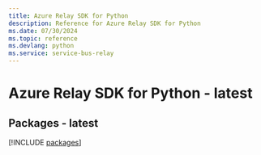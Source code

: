 ```yaml
---
title: Azure Relay SDK for Python
description: Reference for Azure Relay SDK for Python
ms.date: 07/30/2024
ms.topic: reference
ms.devlang: python
ms.service: service-bus-relay
---
```

# Azure Relay SDK for Python - latest
## Packages - latest
[!INCLUDE [packages](relay-index.md)]